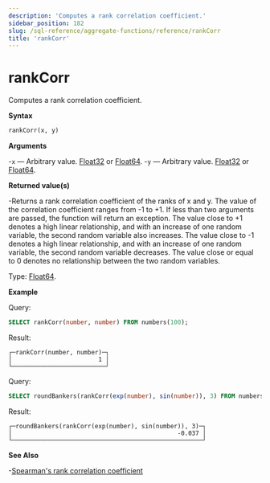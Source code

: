 ```yaml
---
description: 'Computes a rank correlation coefficient.'
sidebar_position: 182
slug: /sql-reference/aggregate-functions/reference/rankCorr
title: 'rankCorr'
---
```


# rankCorr

Computes a rank correlation coefficient.

**Syntax**

```sql
rankCorr(x, y)
```

**Arguments**

-`x` — Arbitrary value. [Float32](/sql-reference/data-types/float) or [Float64](/sql-reference/data-types/float).
-`y` — Arbitrary value. [Float32](/sql-reference/data-types/float) or [Float64](/sql-reference/data-types/float).

**Returned value(s)**

-Returns a rank correlation coefficient of the ranks of x and y. The value of the correlation coefficient ranges from -1 to +1. If less than two arguments are passed, the function will return an exception. The value close to +1 denotes a high linear relationship, and with an increase of one random variable, the second random variable also increases. The value close to -1 denotes a high linear relationship, and with an increase of one random variable, the second random variable decreases. The value close or equal to 0 denotes no relationship between the two random variables.

Type: [Float64](/sql-reference/data-types/float).

**Example**

Query:

```sql
SELECT rankCorr(number, number) FROM numbers(100);
```

Result:

```text
┌─rankCorr(number, number)─┐
│                        1 │
└──────────────────────────┘
```

Query:

```sql
SELECT roundBankers(rankCorr(exp(number), sin(number)), 3) FROM numbers(100);
```

Result:

```text
┌─roundBankers(rankCorr(exp(number), sin(number)), 3)─┐
│                                              -0.037 │
└─────────────────────────────────────────────────────┘
```

**See Also**

-[Spearman's rank correlation coefficient](https://en.wikipedia.org/wiki/Spearman%27s_rank_correlation_coefficient)
